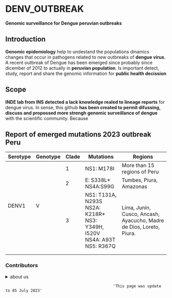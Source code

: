 # DENV_OUTBREAK   
**Genomic surveillance for Dengue peruvian outbreaks**

## Introduction  
**Genomic epidemiology** help to undestand the populations dinamics changes that occur in pathogens related to new outbreaks of **dengue virus**. 
A recent outbreak of Dengue has been emerged since probably since dicember of 2012 to actually in **peruvian population**. 
Is important detect, study, report and share the genomic information for **public health decission**    

## Scope
**INDE lab from INS detected a lack knowledge realed to lineage reports** for dengue virus. In sense, 
this github **has been created to permit difussing, discuss and propossed more strengh genomic surveillance of dengue** with the scientific community. Because 

## Report of emerged mutations 2023 outbreak Peru 

<table class="tg">
<thead>
  <tr>
    <th class="tg-fymr">Serotype</th>
    <th class="tg-fymr">Genotype</th>
    <th class="tg-fymr">Clade</th>
    <th class="tg-fymr">Mutations</th>
    <th class="tg-fymr">Regions</th>
  </tr>
</thead>
<tbody>
  <tr>
    <td class="tg-c3ow" rowspan="3">DENV1</td>
    <td class="tg-c3ow" rowspan="3">V</td>
    <td class="tg-0pky">1</td>
    <td class="tg-0pky">NS1: M178I</td>
    <td class="tg-0pky">More than 15 regions of Peru</td>
  </tr>
  <tr>
    <td class="tg-0lax">2</td>
    <td class="tg-hx86">E: S338L*<br>NS4A:S99G</td>
    <td class="tg-0lax">Tumbes, Piura, Amazonas</td>
  </tr>
  <tr>
    <td class="tg-0lax">3</td>
    <td class="tg-0lax">NS1: T131A, N293S <br> NS2A: K218R* <br> NS3: Y349H, I520V <br> NS4A: A93T <br> NS5: R367Q </td>
    <td class="tg-0lax">Lima, Junín, Cusco, Ancash, Ayacucho, Madre de Dios, Loreto, Piura.</td>
  </tr>
  <tr>
    <td class="tg-0pky"></td>
    <td class="tg-0pky"></td>
    <td class="tg-0pky"></td>
    <td class="tg-0pky"></td>
    <td class="tg-0pky"></td>
  </tr>
  <tr>
    <td class="tg-0pky"></td>
    <td class="tg-0pky"></td>
    <td class="tg-0pky"></td>
    <td class="tg-0pky"></td>
    <td class="tg-0pky"></td>
  </tr>
</tbody>
</table>




### Contributors

<details><summary> about us </summary>
<p>
  
- Orson Mestanza 🆔 [Orcid](https://orcid.org/0000-0001-7268-0496) :octocat: [git](https://github.com/OrsonMM)
  
- Victor Jimenez 🆔 [Orcid](https://orcid.org/0000-0001-6547-6999) :octocat: [git](https://github.com/Vjimenez-vasquez)
  
- add more
  
</p>
</details>















                                                   'This page was update to 05 July 2023'
